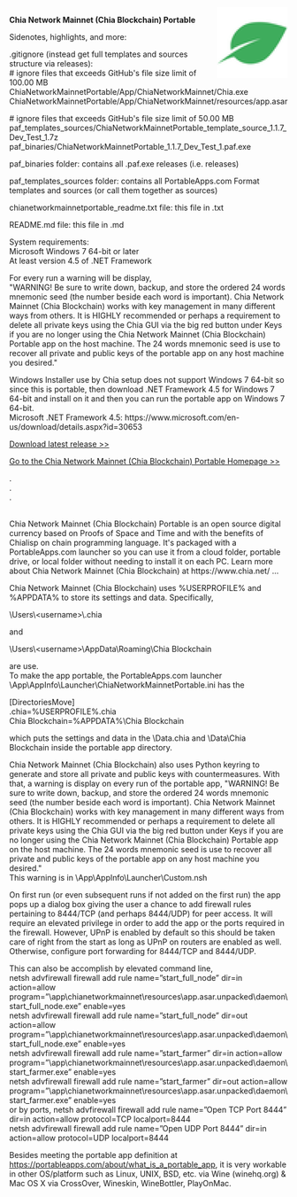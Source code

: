 <img src="ChiaNetworkMainnetPortable\App\AppInfo\appicon_128.png" width="128" height="128" style="float:right;">
<!-- ChiaNetworkMainnetPortable -->
<p><strong>Chia Network Mainnet (Chia Blockchain) Portable</strong></p>

Sidenotes, highlights, and more:

<p>.gitignore (instead get full templates and sources structure via releases):<br>
# ignore files that exceeds GitHub's file size limit of 100.00 MB<br>
ChiaNetworkMainnetPortable/App/ChiaNetworkMainnet/Chia.exe
ChiaNetworkMainnetPortable/App/ChiaNetworkMainnet/resources/app.asar</p>
<p># ignore files that exceeds GitHub's file size limit of 50.00 MB<br>
paf_templates_sources/ChiaNetworkMainnetPortable_template_source_1.1.7_Dev_Test_1.7z
paf_binaries/ChiaNetworkMainnetPortable_1.1.7_Dev_Test_1.paf.exe</p>

<p>paf_binaries folder: contains all .paf.exe releases (i.e. releases)</p>
<p>paf_templates_sources folder: contains all PortableApps.com Format templates and sources
(or call them together as sources)</p>
<p>chianetworkmainnetportable_readme.txt file: this file in .txt</p>
<p>README.md file: this file in .md</p>

<p>System requirements:<br>
Microsoft Windows 7 64-bit or later<br>
At least version 4.5 of .NET Framework</p>

<p>For every run a warning will be display,<br>
"WARNING! Be sure to write down, backup, and store the ordered 24 words mnemonic seed (the number beside each word is important). Chia Network Mainnet (Chia Blockchain) works with key management in many different ways from others. It is HIGHLY recommended or perhaps a requirement to delete all private keys using the Chia GUI via the big red button under Keys if you are no longer using the Chia Network Mainnet (Chia Blockchain) Portable app on the host machine. The 24 words mnemonic seed is use to recover all private and public keys of the portable app on any host machine you desired."</p>

<p>Windows Installer use by Chia setup does not support Windows 7 64-bit so since this is portable, then download .NET Framework 4.5 for Windows 7 64-bit and install on it and then you can run the portable app on Windows 7 64-bit.<br>
Microsoft .NET Framework 4.5: https://www.microsoft.com/en-us/download/details.aspx?id=30653</p>

<p><a href="https://github.com/hoabut/ChiaNetworkMainnetPortable/releases/tag/v1.1.6.991">Download latest release &gt;&gt;</a></p>

<p><a href="https://portableapps.com/node/64425">Go to the Chia Network Mainnet (Chia Blockchain) Portable Homepage &gt;&gt;</a></p>
.<br>
.<br>
.<br>
<br>
<p>Chia Network Mainnet (Chia Blockchain) Portable is an open source digital currency based on Proofs of Space and Time and with the benefits of Chialisp on chain programming language.  It's packaged with a PortableApps.com launcher so you can use it from a cloud folder, portable drive, or local folder without needing to install it on each PC.  Learn more about Chia Network Mainnet (Chia Blockchain) at https://www.chia.net/ …<br>

Chia Network Mainnet (Chia Blockchain) uses %USERPROFILE% and %APPDATA% to store its settings and data.  Specifically,

\\Users\\\<username\>\\\.chia</pre>

and

\\Users\\\<username\>\\AppData\\Roaming\\Chia Blockchain

are use.<br>
To make the app portable, the PortableApps.com launcher \App\AppInfo\Launcher\ChiaNetworkMainnetPortable.ini has the<br>

[DirectoriesMove]<br>
.chia=%USERPROFILE%\.chia<br>
Chia Blockchain=%APPDATA%\Chia Blockchain<br>

which puts the settings and data in the \Data\.chia  and \Data\Chia Blockchain inside the portable app directory.

Chia Network Mainnet (Chia Blockchain) also uses Python keyring to generate and store all private and public keys with countermeasures.  With that, a warning is display on every run of the portable app, "WARNING! Be sure to write down, backup, and store the ordered 24 words mnemonic seed (the number beside each word is important).  Chia Network Mainnet (Chia Blockchain) works with key management in many different ways from others.  It is HIGHLY recommended or perhaps a requirement to delete all private keys using the Chia GUI via the big red button under Keys if you are no longer using the Chia Network Mainnet (Chia Blockchain) Portable app on the host machine.  The 24 words mnemonic seed is use to recover all private and public keys of the portable app on any host machine you desired."<br>
This warning is in \App\AppInfo\Launcher\Custom.nsh

On first run (or even subsequent runs if not added on the first run) the app pops up a dialog box giving the user a chance to add firewall rules pertaining to 8444/TCP (and perhaps 8444/UDP) for peer access.  It will require an elevated privilege in order to add the app or the ports required in the firewall.  However, UPnP is enabled by default so this should be taken care of right from the start as long as UPnP on routers are enabled as well.  Otherwise, configure port forwarding for 8444/TCP and 8444/UDP.<br>

This can also be accomplish by elevated command line,<br>
netsh advfirewall firewall add rule name=”start_full_node” dir=in action=allow program=”\app\chianetworkmainnet\resources\app.asar.unpacked\daemon\start_full_node.exe” enable=yes<br>
netsh advfirewall firewall add rule name=”start_full_node” dir=out action=allow program=”\app\chianetworkmainnet\resources\app.asar.unpacked\daemon\start_full_node.exe”  enable=yes<br>
netsh advfirewall firewall add rule name=”start_farmer” dir=in action=allow program=”\app\chianetworkmainnet\resources\app.asar.unpacked\daemon\start_farmer.exe” enable=yes<br>
netsh advfirewall firewall add rule name=”start_farmer” dir=out action=allow program=”\app\chianetworkmainnet\resources\app.asar.unpacked\daemon\start_farmer.exe”  enable=yes<br>
or by ports,
netsh advfirewall firewall add rule name=”Open TCP Port 8444” dir=in action=allow protocol=TCP localport=8444<br>
netsh advfirewall firewall add rule name=”Open UDP Port 8444” dir=in action=allow protocol=UDP localport=8444<br>

Besides meeting the portable app definition at https://portableapps.com/about/what_is_a_portable_app, it is very workable in other OS/platform such as Linux, UNIX, BSD, etc. via Wine (winehq.org) & Mac OS X via CrossOver, Wineskin, WineBottler, PlayOnMac.</p>
